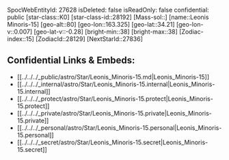 ﻿---
location: [34.21,-163.325,80]
type: Star
tags:
- astro/Star

---
SpocWebEntityId: 27628
isDeleted: false
isReadOnly: false
confidential: public
[star-class::K0]
[star-class-id::28192]
[Mass-sol::]
[name::Leonis Minoris-15]
[geo-alt::80]
[geo-lon::163.325]
[geo-lat::34.21]
[geo-lon-v::0.007]
[geo-lat-v::-0.28]
[bright-min::38]
[bright-max::38]
[Zodiac-index::15]
[ZodiacId::28129]
[NextStarId::27836]



## Confidential Links & Embeds: 
- [[../../../_public/astro/Star/Leonis_Minoris-15.md|Leonis_Minoris-15]] 
- [[../../../_internal/astro/Star/Leonis_Minoris-15.internal|Leonis_Minoris-15.internal]] 
- [[../../../_protect/astro/Star/Leonis_Minoris-15.protect|Leonis_Minoris-15.protect]] 
- [[../../../_private/astro/Star/Leonis_Minoris-15.private|Leonis_Minoris-15.private]] 
- [[../../../_personal/astro/Star/Leonis_Minoris-15.personal|Leonis_Minoris-15.personal]] 
- [[../../../_secret/astro/Star/Leonis_Minoris-15.secret|Leonis_Minoris-15.secret]] 
